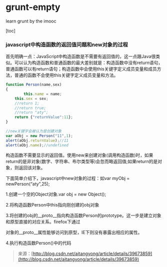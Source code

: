 # grunt-empty
learn grunt by the imooc

[toc]

### javascript中构造函数的返回值问题和new对象的过程

首先明确一点：JavaScript中构造函数是不需要有返回值的，这一点跟Java很类似。可以认为构造函数和普通函数的最大差别就是：构造函数中没有return语句，普通函数可以有return语句；构造函数中会使用this关键字定义成员变量和成员方法，普通的函数不会使用this关键字定义成员变量和方法。

```js
function Person(name,sex)   
{    
        this.name = name;  
    this.sex = sex;  
    //return 1;  
    //return true;  
    //return "aty";  
    return {"returnValue":11};  
}  
  
//new关键字会被认为是创建对象  
var aObj = new Person("11",1);  
alert(aObj.returnValue);//11  
alert(aObj.name);//undefined  

```

构造函数不需要显示的返回值。使用new来创建对象(调用构造函数)时，如果return的是非对象(数字、字符串、布尔类型等)会忽而略返回值;如果return的是对象，则返回该对象。

下面简单介绍下，javascript中new对象的过程：如var myObj = newPerson(“aty”,25);

 1.创建一个空的Object对象.var obj = new Object();

 2.将构造函数Person中this指向刚创建的obj对象

 3.将创建的obj的__proto__指向构造函数Person的prototype。这一步是建立对象和原型直接的对应关系。firefox下通过

  对象的__proto__属性能够访问到原型，IE下则没有暴露出相应的属性。

 4.执行构造函数Person()中的代码

> 来源：[http://blog.csdn.net/aitangyong/article/details/39673859](http://blog.csdn.net/aitangyong/article/details/39673859)
